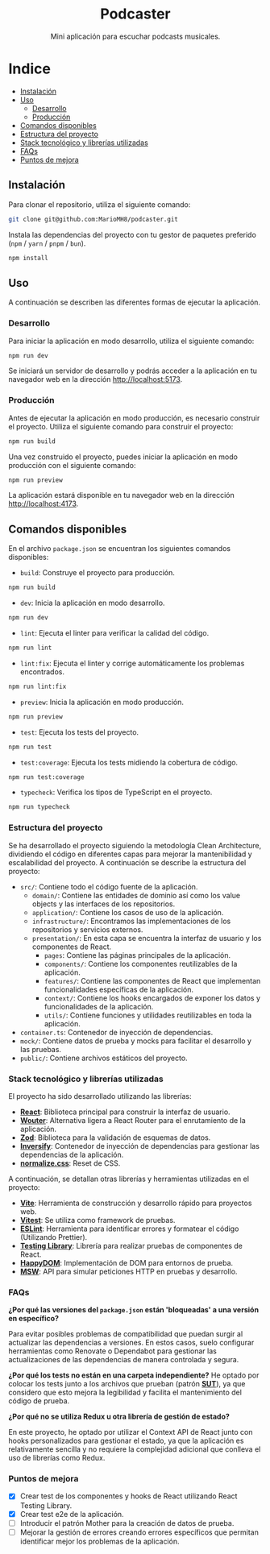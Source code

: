 <h1 align="center">
  Podcaster
</h1>

<p align="center">
  Mini aplicación para escuchar podcasts musicales.
</p>

Indice
======

<!--ts-->

* [Instalación](#instalación)
* [Uso](#uso)
    * [Desarrollo](#desarrollo)
    * [Producción](#producción)
* [Comandos disponibles](#comandos-disponibles)
* [Estructura del proyecto](#estructura-del-proyecto)
* [Stack tecnológico y librerías utilizadas](#stack-tecnológico-y-librerías-utilizadas)
* [FAQs](#faqs)
* [Puntos de mejora](#puntos-de-mejora)

<!--te-->

## Instalación

Para clonar el repositorio, utiliza el siguiente comando:

```bash
git clone git@github.com:MarioMH8/podcaster.git
```

Instala las dependencias del proyecto con tu gestor de paquetes preferido (`npm` / `yarn` / `pnpm` / `bun`).

```bash
npm install
```

## Uso

A continuación se describen las diferentes formas de ejecutar la aplicación.

### Desarrollo

Para iniciar la aplicación en modo desarrollo, utiliza el siguiente comando:

```bash
npm run dev
```

Se iniciará un servidor de desarrollo y podrás acceder a la aplicación en tu navegador web en la dirección
[http://localhost:5173](http://localhost:5173).

### Producción

Antes de ejecutar la aplicación en modo producción, es necesario construir el proyecto. Utiliza el siguiente comando
para construir el proyecto:

```bash
npm run build
```

Una vez construido el proyecto, puedes iniciar la aplicación en modo producción con el siguiente comando:

```bash
npm run preview
```

La aplicación estará disponible en tu navegador web en la dirección [http://localhost:4173](http://localhost:4173).

## Comandos disponibles

En el archivo `package.json` se encuentran los siguientes comandos disponibles:

- `build`: Construye el proyecto para producción.

```bash
npm run build
```

- `dev`: Inicia la aplicación en modo desarrollo.

```bash
npm run dev
```

- `lint`: Ejecuta el linter para verificar la calidad del código.

```bash
npm run lint
```

- `lint:fix`: Ejecuta el linter y corrige automáticamente los problemas encontrados.

```bash
npm run lint:fix
```

- `preview`: Inicia la aplicación en modo producción.

```bash
npm run preview
```

- `test`: Ejecuta los tests del proyecto.

```bash
npm run test
```

- `test:coverage`: Ejecuta los tests midiendo la cobertura de código.

```bash
npm run test:coverage
```

- `typecheck`: Verifica los tipos de TypeScript en el proyecto.

```bash
npm run typecheck
```

### Estructura del proyecto

Se ha desarrollado el proyecto siguiendo la metodología Clean Architecture, dividiendo el código en diferentes capas
para mejorar la mantenibilidad y escalabilidad del proyecto. A continuación se describe la estructura del proyecto:

- `src/`: Contiene todo el código fuente de la aplicación.
    - `domain/`: Contiene las entidades de dominio así como los value objects y las interfaces de los repositorios.
    - `application/`: Contiene los casos de uso de la aplicación.
    - `infrastructure/`: Encontramos las implementaciones de los repositorios y servicios externos.
    - `presentation/`: En esta capa se encuentra la interfaz de usuario y los componentes de React.
        - `pages`: Contiene las páginas principales de la aplicación.
        - `components/`: Contiene los componentes reutilizables de la aplicación.
        - `features/`: Contiene las componentes de React que implementan funcionalidades específicas de la aplicación.
        - `context/`: Contiene los hooks encargados de exponer los datos y funcionalidades de la aplicación.
        - `utils/`: Contiene funciones y utilidades reutilizables en toda la aplicación.
- `container.ts`: Contenedor de inyección de dependencias.
- `mock/`: Contiene datos de prueba y mocks para facilitar el desarrollo y las pruebas.
- `public/`: Contiene archivos estáticos del proyecto.

### Stack tecnológico y librerías utilizadas

El proyecto ha sido desarrollado utilizando las librerías:

- [**React**](https://es.react.dev/): Biblioteca principal para construir la interfaz de usuario.
- [**Wouter**](https://www.npmjs.com/package/wouter): Alternativa ligera a React Router para el enrutamiento de la
  aplicación.
- [**Zod**](https://zod.dev/): Biblioteca para la validación de esquemas de datos.
- [**Inversify**](https://inversify.io/): Contenedor de inyección de dependencias para gestionar las dependencias de la
  aplicación.
- [**normalize.css**](https://necolas.github.io/normalize.css/): Reset de CSS.

A continuación, se detallan otras librerías y herramientas utilizadas en el proyecto:

- [**Vite**](https://vitejs.dev/): Herramienta de construcción y desarrollo rápido para proyectos web.
- [**Vitest**](https://vitest.dev/): Se utiliza como framework de pruebas.
- [**ESLint**](https://eslint.org/): Herramienta para identificar errores y formatear el código (Utilizando Prettier).
- [**Testing Library**](https://testing-library.com/): Librería para realizar pruebas de componentes de React.
- [**HappyDOM**](https://github.com/capricorn86/happy-dom): Implementación de DOM para entornos de prueba.
- [**MSW**](https://mswjs.io/): API para simular peticiones HTTP en pruebas y desarrollo.

### FAQs

**¿Por qué las versiones del `package.json` están 'bloqueadas' a una versión en específico?**

Para evitar posibles problemas de compatibilidad que puedan surgir al actualizar las dependencias a versiones. En estos
casos, suelo configurar herramientas como Renovate o Dependabot para gestionar las actualizaciones de las dependencias
de manera controlada y segura.

**¿Por qué los tests no están en una carpeta independiente?**
He optado por colocar los tests junto a los archivos que prueban (patrón
[**SUT**](https://martinfowler.com/bliki/UnitTest.html#:~:text=SUT%20is%20an%20abbreviation%20for,under%20test%20(or%20system%20under%20test).)), ya que considero que esto mejora la legibilidad y facilita el mantenimiento del código de prueba.

**¿Por qué no se utiliza Redux u otra librería de gestión de estado?**

En este proyecto, he optado por utilizar el Context API de React junto con hooks personalizados para gestionar el
estado,
ya que la aplicación es relativamente sencilla y no requiere la complejidad adicional que conlleva el uso de librerías
como Redux.

### Puntos de mejora

- [X] Crear test de los componentes y hooks de React utilizando React Testing Library.
- [X] Crear test e2e de la aplicación.
- [ ] Introducir el patrón Mother para la creación de datos de prueba.
- [ ] Mejorar la gestión de errores creando errores específicos que permitan identificar mejor los problemas de la
  aplicación.
